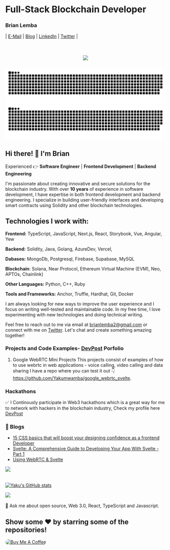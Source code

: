 


<p align="center" s>
<h1>Full-Stack Blockchain Developer</h1>
</p>

 ### Brian Lemba

| [E-Mail](brianlemba2@gmail.com) | [Blog](https://dev.to/yaku) | [LinkedIn](https://linkedin.com/in/brianlemba) | [Twitter](https://twitter.com/codewithYaku) |

<h1 align="center">
  <a href="#">
    <img src="https://readme-typing-svg.herokuapp.com/?lines=Hey+😀;nice+to+meet+you+🎉;&center=true&size=30">
  </a>
</h1>




![github contribution grid snake animation](https://raw.githubusercontent.com/platane/platane/output/github-contribution-grid-snake-dark.svg#gh-dark-mode-only)![github contribution grid snake animation](https://raw.githubusercontent.com/platane/platane/output/github-contribution-grid-snake.svg#gh-light-mode-only)

## Hi there! 👋 I'm Brian

Experienced 👉 **Software Engineer** | **Frontend Development** | **Backend Engineering**

I'm passionate about creating innovative and secure solutions for the blockchain industry. With over **10 years** of experience in software development, I have expertise in both frontend development and backend engineering. I specialize in building user-friendly interfaces and developing smart contracts using Solidity and other blockchain technologies.

## Technologies I work with:

**Frontend:** TypeScript, JavaScript, Next.js, React, Storybook, Vue, Angular, Yew

**Backend:** Solidity, Java, Golang, AzureDev, Vercel, 

**Dabases:** MongoDb, Postgresql, Firebase, Supabase, MySQL

**Blockchain**: Solana, Near Protocol, Ethereum Virtual Machine (EVM), Neo, APTOs, Chainlink)

**Other Languages:** Python, C++, Ruby

**Tools and Frameworks:** Anchor, Truffle, Hardhat, Git, Docker

I am always looking for new ways to improve the user experience and I focus on writing well-tested and maintainable code. In my free time, I love experimenting with new technologies and doing technical writing.

Feel free to reach out to me via email at brianlemba2@gmail.com or connect with me on [Twitter](https://twitter.com/CodewithYaku). Let's chat and create something amazing together!



### Projects and Code Examples- [DevPost](https://devpost.com/Yakumwamba) Porfolio

1. Google WebRTC Mini Projects
    This projects consist of examples of how to use webrtc in web applications - voice calling, video calling and data sharing
    I have a repo where you can test it out 👇
    https://github.com/Yakumwamba/google_webrtc_svelte. 


### Hackathons 
✅ I Continously participate in Web3 hackathons which is a great way for me to network with hackers in the blockchain industry, Check my profile here [DevPost](https://devpost.com/Yakumwamba) 
 
### 📕 Blogs 

<!-- BLOG-POST-LIST:START -->
  - [15 CSS basics that will boost your designing confidence as a frontend Developer](https://dev.to/yaku/15-css-that-will-boost-your-designing-confidence-as-frontend-developer-1j55)
  - [Svelte: A Comprehensive Guide to Developing Your App With Svelte - Part 1](https://dev.to/yaku/svelte-a-comprehensive-guide-to-developing-your-app-with-svelte-part-1-3iob)
  - [Using WebRTC & Svelte](https://dev.to/yaku/using-webrtc-and-svelte-3pn)
<!-- BLOG-POST-LIST:END -->
 <img src="https://activity-graph.herokuapp.com/graph?username=yakumwamba&theme=dracula&bg_color=00000000&color=22c55e&line=4c8ed9&point=00000000&area=true&hide_border=true"><br><br>

[![Yaku's GitHub stats](https://github-readme-stats.vercel.app/api?theme=radical&username=yakumwamba&count_private=true&show_icons=true&hide_title=true&include_all_commits=true)](https://github.com/anuraghazra/github-readme-stats)
 
 <img src="https://emojis.slackmojis.com/emojis/images/1593555389/9579/blob_excited.gif?1593555389" width="30"/>


💬 Ask me about open source, Web 3.0, React, TypeScript and Javascript.
## Show some ❤️ by starring some of the repositories!



<a href="https://www.buymeacoffee.com/yakumwamba" target="_blank"> 
    <img src="https://cdn.buymeacoffee.com/buttons/v2/default-red.png" alt="Buy Me A Coffee" style="height: 38px;width: 200px; border-radius: 200px;" >
    </a>




